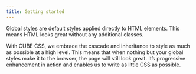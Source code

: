 ```yaml
---
title: Getting started
---
```


Global styles are default styles applied directly to HTML elements. This means HTML looks great without any additional classes.

With CUBE CSS, we embrace the cascade and inheritance to style as much as possible at a high level. This means that when nothing but your global styles make it to the browser, the page will still look great. It’s progressive enhancement in action and enables us to write as little CSS as possible.
